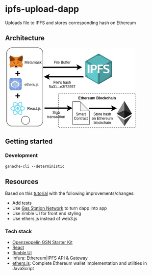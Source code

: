 # ipfs-upload-dapp
Uploads file to IPFS and stores corresponding hash on Ethereum

## Architecture
![Diagram](./img/diagram.jpg)
## Getting started


### Development
`ganache-cli --deterministic`
## Resources
Based on this [tutorial](https://www.freecodecamp.org/news/hands-on-get-started-with-infura-and-ipfs-on-ethereum-b63635142af0/)
with the following improvements/changes:
- Add tests
- Use [Gas Station Network](https://gsn.openzeppelin.com/) to turn dapp into app
- Use rimble UI for front end styling
- Use ethers.js instead of web3.js

### Tech stack
- [Openzeppelin GSN Starter Kit](https://docs.openzeppelin.com/starter-kits/2.3/gsnkit)
- [React](https://reactjs.org/)
- [Rimble UI](https://rimble.consensys.design/)
- [Infura](https://infura.io/): Ethereum|IPFS API & Gateway
- [ethers.js](https://github.com/ethers-io/ethers.js/): Complete Ethereum wallet implementation and utilities in JavaScript
